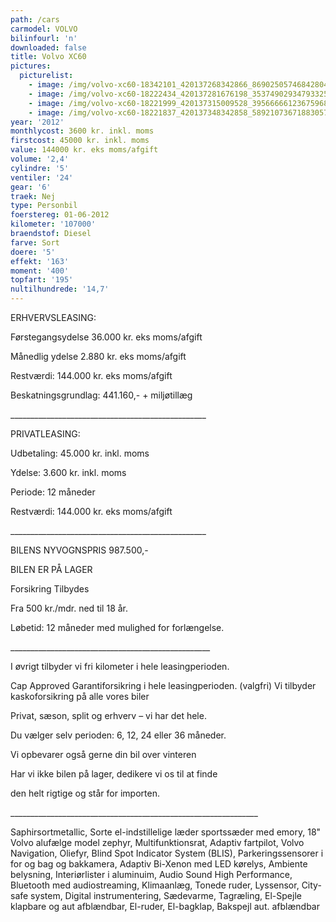 ```yaml
---
path: /cars
carmodel: VOLVO
bilinfourl: 'n'
downloaded: false
title: Volvo XC60
pictures:
  picturelist:
    - image: /img/volvo-xc60-18342101_420137268342866_8690250574684280426_n.jpg
    - image: /img/volvo-xc60-18222434_420137281676198_3537490293479332597_n.jpg
    - image: /img/volvo-xc60-18221999_420137315009528_3956666612367596853_n.jpg
    - image: /img/volvo-xc60-18221837_420137348342858_5892107367188305783_n.jpg
year: '2012'
monthlycost: 3600 kr. inkl. moms
firstcost: 45000 kr. inkl. moms
value: 144000 kr. eks moms/afgift
volume: '2,4'
cylindre: '5'
ventiler: '24'
gear: '6'
traek: Nej
type: Personbil
foerstereg: 01-06-2012
kilometer: '107000'
braendstof: Diesel
farve: Sort
doere: '5'
effekt: '163'
moment: '400'
topfart: '195'
nultilhundrede: '14,7'
---
```

ERHVERVSLEASING:

Førstegangsydelse 36.000 kr. eks moms/afgift 

Månedlig ydelse 2.880 kr. eks moms/afgift 

Restværdi: 144.000 kr. eks moms/afgift 

Beskatningsgrundlag: 441.160,- + miljøtillæg 

\_\_\_\_\_\_\_\_\_\_\_\_\_\_\_\_\_\_\_\_\_\_\_\_\_\_\_\_\_\_\_\_\_\_\_\_\_\_\_\_\_\_\_\_\_\_\_\__

PRIVATLEASING:

Udbetaling: 45.000 kr. inkl. moms

Ydelse: 3.600 kr. inkl. moms

Periode: 12 måneder 

Restværdi: 144.000 kr. eks moms/afgift 

\_\_\_\_\_\_\_\_\_\_\_\_\_\_\_\_\_\_\_\_\_\_\_\_\_\_\_\_\_\_\_\_\_\_\_\_\_\_\_\_\_\_\_\_\_\_\_\__

BILENS NYVOGNSPRIS 987.500,- 

BILEN ER PÅ LAGER 

Forsikring Tilbydes

Fra 500 kr./mdr. ned til 18 år.

Løbetid: 12 måneder med mulighed for forlængelse.

\_\_\_\_\_\_\_\_\_\_\_\_\_\_\_\_\_\_\_\_\_\_\_\_\_\_\_\_\_\_\_\_\_\_\_\_\_\_\_\_\_\_\_\_\_\_\_\_\_\_

I øvrigt tilbyder vi fri kilometer i hele leasingperioden.

Cap Approved Garantiforsikring i hele leasingperioden. (valgfri) Vi tilbyder kaskoforsikring på alle vores biler

Privat, sæson, split og erhverv – vi har det hele.

Du vælger selv perioden: 6, 12, 24 eller 36 måneder.

Vi opbevarer også gerne din bil over vinteren

Har vi ikke bilen på lager, dedikere vi os til at finde

den helt rigtige og står for importen.

 \_\_\_\_\_\_\_\_\_\_\_\_\_\_\_\_\_\_\_\_\_\_\_\_\_\_\_\_\_\_\_\_\_\_\_\_\_\_\_\_\_\_\_\_\_\_\_\_\_\_\_\_\_\_\_\_\_\_\_\_\_\_

Saphirsortmetallic, Sorte el-indstillelige læder sportssæder med emory, 18" Volvo alufælge model zephyr, Multifunktionsrat, Adaptiv fartpilot, Volvo Navigation, Oliefyr, Blind Spot Indicator System (BLIS), Parkeringssensorer i for og bag og bakkamera, Adaptiv Bi-Xenon med LED kørelys, Ambiente belysning, Interiørlister i aluminuim, Audio Sound High Performance, Bluetooth med audiostreaming, Klimaanlæg, Tonede ruder, Lyssensor, City-safe system, Digital instrumentering, Sædevarme, Tagræling, El-Spejle klapbare og aut afblændbar, El-ruder, El-bagklap, Bakspejl aut. afblændbar

